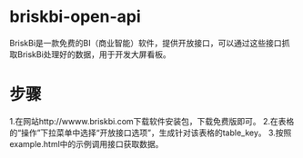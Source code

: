 # briskbi-open-api
BriskBi是一款免费的BI（商业智能）软件，提供开放接口，可以通过这些接口抓取BriskBi处理好的数据，用于开发大屏看板。

# 步骤
1.在网站http://wwww.briskbi.com下载软件安装包，下载免费版即可。
2.在表格的“操作”下拉菜单中选择“开放接口选项”，生成针对该表格的table_key。
3.按照example.html中的示例调用接口获取数据。

